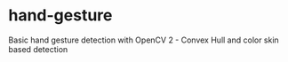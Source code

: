hand-gesture
============

Basic hand gesture detection with OpenCV 2 - Convex Hull and color skin based detection
